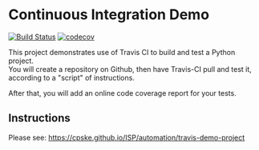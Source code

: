 Continuous Integration Demo
============================

[![Build Status](https://app.travis-ci.com/sujinunt/demo-pyci.svg?branch=main)](https://app.travis-ci.com/sujinunt/demo-pyci)
[![codecov](https://codecov.io/gh/sujinunt/demo-pyci/branch/main/graph/badge.svg?token=0K7WX7ME2O)](https://codecov.io/gh/sujinunt/demo-pyci)

This project demonstrates use of Travis CI to build and test a Python project.  
You will create a repository on Github, then have Travis-CI pull and test it,
according to a "script" of instructions.

After that, you will add an online code coverage report for your tests.

## Instructions

Please see: https://cpske.github.io/ISP/automation/travis-demo-project

